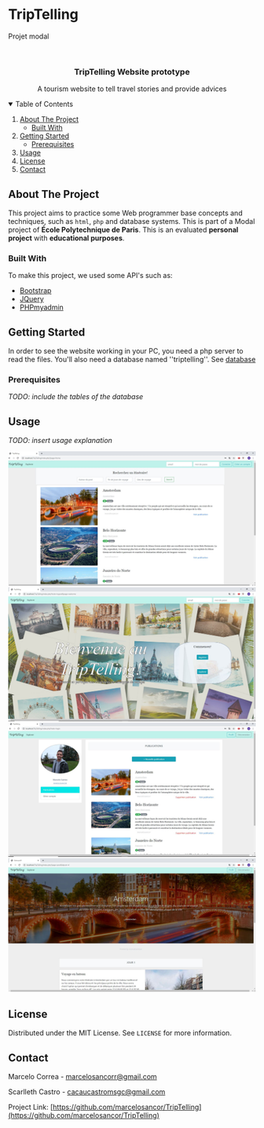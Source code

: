 # TripTelling
Projet modal


<!-- PROJECT LOGO -->
<br />
<p align="center">
  <h3 align="center">TripTelling Website prototype</h3>

  <p align="center">
    A tourism website to tell travel stories and provide advices
  </p>
</p>



<!-- TABLE OF CONTENTS -->
<details open="open">
  <summary>Table of Contents</summary>
  <ol>
    <li>
      <a href="#about-the-project">About The Project</a>
      <ul>
        <li><a href="#built-with">Built With</a></li>
      </ul>
    </li>
    <li>
      <a href="#getting-started">Getting Started</a>
      <ul>
        <li><a href="#prerequisites">Prerequisites</a></li>
      </ul>
    </li>
    <li><a href="#usage">Usage</a></li>
    <li><a href="#license">License</a></li>
    <li><a href="#contact">Contact</a></li>
  </ol>
</details>



<!-- ABOUT THE PROJECT -->
## About The Project

This project aims to practice some Web programmer base concepts and techniques, such as <code>html</code>, <code>php</code> and database systems. This is part of a Modal project 
of __École Polytechnique de Paris__. This is an evaluated __personal project__ with __educational purposes__.


### Built With
To make this project, we used some API's such as:
* [Bootstrap](https://getbootstrap.com)
* [JQuery](https://jquery.com)
* [PHPmyadmin](https://www.phpmyadmin.net/)


<!-- GETTING STARTED -->
## Getting Started

In order to see the website working in your PC, you need a php server to read the files. You'll also need a database named ''triptelling''.
See [database](https://github.com/marcelosancor/TripTelling/blob/master/base/basededonnees.php)


### Prerequisites
_TODO: include the tables of the database_ 


<!-- USAGE EXAMPLES -->
## Usage
_TODO: insert usage explanation_

![alt text](https://github.com/marcelosancor/TripTelling/blob/master/avatars/Page%20home.JPG)
![alt text](https://github.com/marcelosancor/TripTelling/blob/master/avatars/Page%20initiale.JPG)
![alt text](https://github.com/marcelosancor/TripTelling/blob/master/avatars/Page%20profile.JPG)
![alt text](https://github.com/marcelosancor/TripTelling/blob/master/avatars/Page%20post.JPG)


<!-- LICENSE -->
## License

Distributed under the MIT License. See `LICENSE` for more information.



<!-- CONTACT -->
## Contact
Marcelo Correa - marcelosancorr@gmail.com

Scarlleth Castro - cacaucastromsgc@gmail.com

Project Link: [https://github.com/marcelosancor/TripTelling](https://github.com/marcelosancor/TripTelling)
